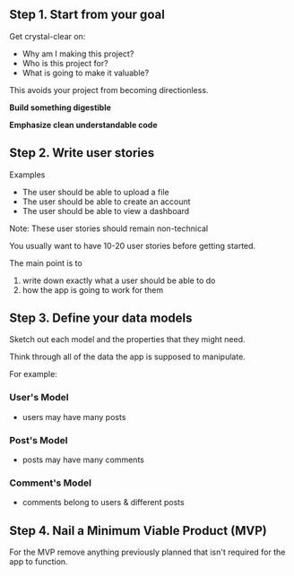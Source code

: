 ## Step 1. Start from your goal

Get crystal-clear on:

- Why am I making this project?
- Who is this project for?
- What is going to make it valuable?

This avoids your project from becoming directionless.

**Build something digestible**

**Emphasize clean understandable code**

## Step 2. Write user stories

Examples

- The user should be able to upload a file
- The user should be able to create an account
- The user should be able to view a dashboard

Note: These user stories should remain non-technical

You usually want to have 10-20 user stories before getting started.

The main point is to 

1. write down exactly what a user should be able to do
2. how the app is going to work for them

## Step 3. Define your data models

Sketch out each model and the properties that they might need.

Think through all of the data the app is supposed to manipulate.

For example:

### User's Model

- users may have many posts

### Post's Model

- posts may have many comments

### Comment's Model

- comments belong to users & different posts

## Step 4. Nail a Minimum Viable Product (MVP)

For the MVP remove anything previously planned that isn't required for the app to function.







